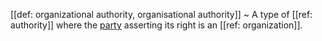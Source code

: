 [[def: organizational authority, organisational authority]]
~ A type of [[ref: authority]] where the [party](https://essif-lab.github.io/framework/docs/terms/party) asserting its right is an [[ref: organization]].

